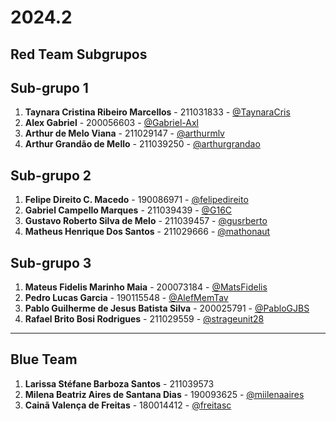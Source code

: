 # 2024.2

## Red Team Subgrupos

## Sub-grupo 1
1. **Taynara Cristina Ribeiro Marcellos** - 211031833 - [@TaynaraCris](https://github.com/TaynaraCris)  
2. **Alex Gabriel** - 200056603 - [@Gabriel-Axl](https://github.com/Gabriel-Axl)  
3. **Arthur de Melo Viana** - 211029147 - [@arthurmlv](https://github.com/arthurmlv)  
4. **Arthur Grandão de Mello** - 211039250 - [@arthurgrandao](https://github.com/arthurgrandao)  

## Sub-grupo 2
1. **Felipe Direito C. Macedo** - 190086971 - [@felipedireito](https://github.com/felipedireito)  
2. **Gabriel Campello Marques** - 211039439 - [@G16C](https://github.com/G16C)  
3. **Gustavo Roberto Silva de Melo** - 211039457 - [@gusrberto](https://github.com/gusrberto)  
4. **Matheus Henrique Dos Santos** - 211029666 - [@mathonaut](https://github.com/mathonaut)  

## Sub-grupo 3
1. **Mateus Fidelis Marinho Maia** - 200073184 - [@MatsFidelis](https://github.com/MatsFidelis)  
2. **Pedro Lucas Garcia** - 190115548 - [@AlefMemTav](https://github.com/AlefMemTav)  
3. **Pablo Guilherme de Jesus Batista Silva** - 200025791 - [@PabloGJBS](https://github.com/PabloGJBS)  
4. **Rafael Brito Bosi Rodrigues** - 211029559 - [@strageunit28](https://github.com/strangeunit28)  


---

## Blue Team

1. **Larissa Stéfane Barboza Santos** - 211039573  
2. **Milena Beatriz Aires de Santana Dias** - 190093625 - [@miilenaaires](https://github.com/miilenaaires)  
3. **Cainã Valença de Freitas** - 180014412 - [@freitasc](https://github.com/freitasc)  


